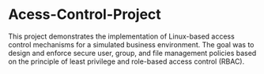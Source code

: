 # Acess-Control-Project
This project demonstrates the implementation of Linux-based access control mechanisms for a simulated business environment. The goal was to design and enforce secure user, group, and file management policies based on the principle of least privilege and role-based access control (RBAC).
